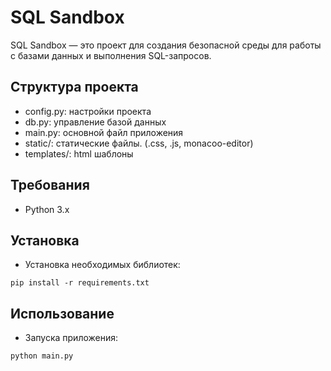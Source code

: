 # SQL Sandbox
SQL Sandbox — это проект для создания безопасной среды для работы с базами данных и выполнения SQL-запросов.

## Структура проекта
- config.py: настройки проекта
- db.py: управление базой данных
- main.py: основной файл приложения
- static/: статические файлы. (.css, .js, monacoo-editor)
- templates/: html шаблоны

## Требования
- Python 3.x

## Установка
- Установка необходимых библиотек:
```
pip install -r requirements.txt
```

## Использование
- Запуска приложения:
```
python main.py
```
